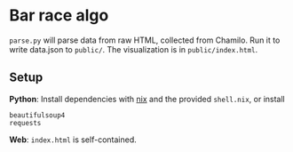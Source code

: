 # Bar race algo

`parse.py` will parse data from raw HTML, collected from Chamilo. 
Run it to write data.json to `public/`.
The visualization is in `public/index.html`.

## Setup
**Python**: Install dependencies with [nix](https://nixos.org/download.html) and the provided `shell.nix`, or install 
```
beautifulsoup4 
requests
```

**Web**: `index.html` is self-contained.